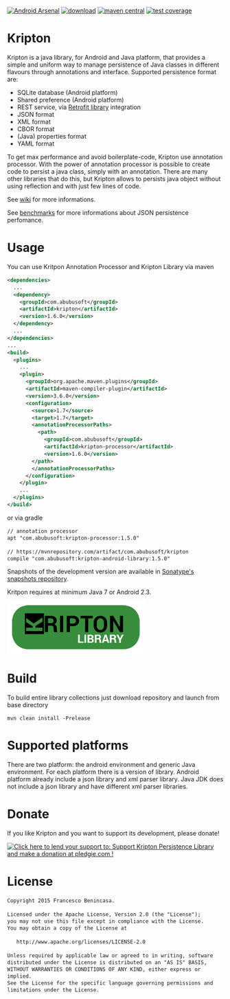 [![Android Arsenal](https://img.shields.io/badge/Android%20Arsenal-Kripton%20Persistence%20Library-orange.svg?style=flat)](https://android-arsenal.com/details/1/5149)
[![download](https://api.bintray.com/packages/xcesco/kripton/kripton-android-library/images/download.svg)](https://bintray.com/xcesco/kripton/kripton-android-library/_latestVersion)
[![maven central](https://maven-badges.herokuapp.com/maven-central/com.abubusoft/kripton/badge.svg)](https://maven-badges.herokuapp.com/maven-central/com.abubusoft/kripton)
[![test coverage](https://img.shields.io/codecov/c/github/xcesco/kripton/master.svg?style=flat-square)](https://codecov.io/gh/xcesco/kripton?branch=master)

# Kripton 
Kripton is a java library, for Android and Java platform, that provides a simple and uniform way to manage persistence of Java classes in different flavours through annotations and interface. Supported persistence format are:

* SQLite database (Android platform)
* Shared preference (Android platform)
* REST service, via [Retrofit library](http://square.github.io/retrofit/) integration
* JSON format
* XML format
* CBOR format
* (Java) properties format
* YAML format

To get max performance and avoid boilerplate-code, Kripton use annotation processor. With the power of annotation processor is possible to create code to persist a java class, simply with an annotation. There are many other libraries that do this, but Kripton allows to persists java object without using reflection and with just few lines of code.

See [wiki](https://github.com/xcesco/kripton/wiki) for more informations.

See [benchmarks](https://github.com/xcesco/kripton/wiki/Performance) for more informations about JSON persistence perfomance.


# Usage
You can use Kritpon Annotation Processor and Kripton Library via maven

```xml
<dependencies>
  ...    
  <dependency>
    <groupId>com.abubusoft</groupId>
    <artifactId>kripton</artifactId>
    <version>1.6.0</version>
  </dependency>
  ...
</dependencies>
...		
<build> 
  <plugins>
    ...
    <plugin>
      <groupId>org.apache.maven.plugins</groupId>
	  <artifactId>maven-compiler-plugin</artifactId>
      <version>3.6.0</version>
	  <configuration>
	    <source>1.7</source>
		<target>1.7</target>
		<annotationProcessorPaths>
		  <path>
		    <groupId>com.abubusoft</groupId>
		    <artifactId>kripton-processor</artifactId>
		    <version>1.6.0</version>
		</path>
	    </annotationProcessorPaths>
	  </configuration>
    </plugin>
    ...
  </plugins>
</build>
```

or via gradle

```
// annotation processor
apt "com.abubusoft:kripton-processor:1.5.0"

// https://mvnrepository.com/artifact/com.abubusoft/kripton
compile "com.abubusoft:kripton-android-library:1.5.0"
```

Snapshots of the development version are available in [Sonatype's snapshots repository](https://oss.sonatype.org/content/repositories/snapshots/com/abubusoft/).

Kritpon requires at minimum Java 7 or Android 2.3.

![logo](https://github.com/xcesco/wikis/blob/master/kripton/logo320_120.png)


# Build
To build entire library collections just download repository and launch from base directory 

```
mvn clean install -Prelease
```

# Supported platforms
There are two platform: the android environment and generic Java environment. For each platform there is a version of library. Android platform already include a json library and xml parser library. Java JDK does not include a json library and have different xml parser libraries.

# Donate
If you like Kripton and you want to support its development, please donate!

<a href='https://pledgie.com/campaigns/33279'><img alt='Click here to lend your support to: Support Kripton Persistence Library and make a donation at pledgie.com !' src='https://pledgie.com/campaigns/33279.png?skin_name=chrome' border='0' ></a>

# License

```
Copyright 2015 Francesco Benincasa.

Licensed under the Apache License, Version 2.0 (the "License");
you may not use this file except in compliance with the License.
You may obtain a copy of the License at

   http://www.apache.org/licenses/LICENSE-2.0

Unless required by applicable law or agreed to in writing, software
distributed under the License is distributed on an "AS IS" BASIS,
WITHOUT WARRANTIES OR CONDITIONS OF ANY KIND, either express or implied.
See the License for the specific language governing permissions and
limitations under the License.
```
